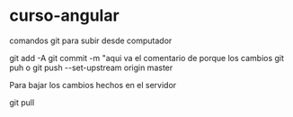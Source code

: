 # curso-angular

comandos git para subir desde computador

git add -A
git commit -m "aqui va el comentario de porque los cambios
git puh o
git push --set-upstream origin master


Para bajar los cambios hechos en el servidor 

git pull
